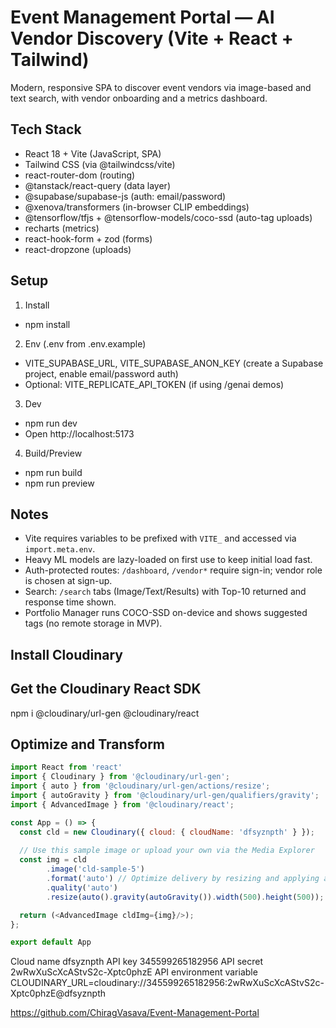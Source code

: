 # Event Management Portal — AI Vendor Discovery (Vite + React + Tailwind)

Modern, responsive SPA to discover event vendors via image-based and text search, with vendor onboarding and a metrics dashboard.

## Tech Stack
- React 18 + Vite (JavaScript, SPA)
- Tailwind CSS (via @tailwindcss/vite)
- react-router-dom (routing)
- @tanstack/react-query (data layer)
- @supabase/supabase-js (auth: email/password)
- @xenova/transformers (in-browser CLIP embeddings)
- @tensorflow/tfjs + @tensorflow-models/coco-ssd (auto-tag uploads)
- recharts (metrics)
- react-hook-form + zod (forms)
- react-dropzone (uploads)

## Setup
1) Install
- npm install

2) Env (.env from .env.example)
- VITE_SUPABASE_URL, VITE_SUPABASE_ANON_KEY (create a Supabase project, enable email/password auth)
- Optional: VITE_REPLICATE_API_TOKEN (if using /genai demos)

3) Dev
- npm run dev
- Open http://localhost:5173

4) Build/Preview
- npm run build
- npm run preview

## Notes
- Vite requires variables to be prefixed with `VITE_` and accessed via `import.meta.env`.
- Heavy ML models are lazy-loaded on first use to keep initial load fast.
- Auth-protected routes: `/dashboard`, `/vendor*` require sign-in; vendor role is chosen at sign-up.
- Search: `/search` tabs (Image/Text/Results) with Top-10 returned and response time shown.
- Portfolio Manager runs COCO-SSD on-device and shows suggested tags (no remote storage in MVP).

## Install Cloudinary
## Get the Cloudinary React SDK
npm i @cloudinary/url-gen @cloudinary/react

## Optimize and Transform
```js
import React from 'react'
import { Cloudinary } from '@cloudinary/url-gen';
import { auto } from '@cloudinary/url-gen/actions/resize';
import { autoGravity } from '@cloudinary/url-gen/qualifiers/gravity';
import { AdvancedImage } from '@cloudinary/react';

const App = () => {
  const cld = new Cloudinary({ cloud: { cloudName: 'dfsyznpth' } });
  
  // Use this sample image or upload your own via the Media Explorer
  const img = cld
        .image('cld-sample-5')
        .format('auto') // Optimize delivery by resizing and applying auto-format and auto-quality
        .quality('auto')
        .resize(auto().gravity(autoGravity()).width(500).height(500)); // Transform the image: auto-crop to square aspect_ratio

  return (<AdvancedImage cldImg={img}/>);
};

export default App
```

Cloud name dfsyznpth
API key	345599265182956
API secret 2wRwXuScXcAStvS2c-Xptc0phzE
API environment variable CLOUDINARY_URL=cloudinary://345599265182956:2wRwXuScXcAStvS2c-Xptc0phzE@dfsyznpth

https://github.com/ChiragVasava/Event-Management-Portal